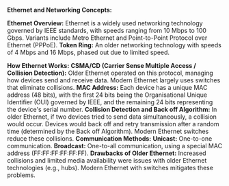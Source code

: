 **Ethernet and Networking Concepts:**
    
**Ethernet Overview:** Ethernet is a widely used networking technology governed by IEEE standards, with speeds ranging from 10 Mbps to 100 Gbps. Variants include Metro Ethernet and Point-to-Point Protocol over Ethernet (PPPoE).
**Token Ring:** An older networking technology with speeds of 4 Mbps and 16 Mbps, phased out due to limited speed.


**How Ethernet Works:**
    **CSMA/CD (Carrier Sense Multiple Access / Collision Detection):** Older Ethernet operated on this protocol, managing how devices send and receive data. Modern Ethernet largely uses switches that eliminate collisions.
    **MAC Address:** Each device has a unique MAC address (48 bits), with the first 24 bits being the Organisational Unique Identifier (OUI) governed by IEEE, and the remaining 24 bits representing the device's serial number.
    **Collision Detection and Back off Algorithm:** In older Ethernet, if two devices tried to send data simultaneously, a collision would occur. Devices would back off and retry transmission after a random time (determined by the Back off Algorithm). Modern Ethernet switches reduce these collisions.
**Communication Methods:**
    **Unicast:** One-to-one communication.
    **Broadcast:** One-to-all communication, using a special MAC address (FF:FF:FF:FF:FF:FF).
**Drawbacks of Older Ethernet:** Increased collisions and limited media availability were issues with older Ethernet technologies (e.g., hubs). Modern Ethernet with switches mitigates these problems.